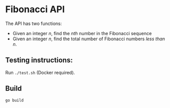 # Fibonacci API

The API has two functions:

* Given an integer _n_, find the _nth_ number in the Fibonacci sequence
* Given an integer _n_, find the total number of Fibonacci numbers _less than n_.

## Testing instructions:

Run `./test.sh` (Docker required).

## Build

```
go build
```

